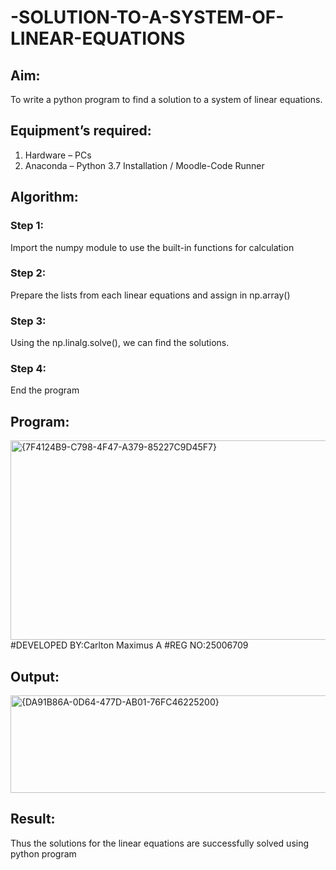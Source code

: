# -SOLUTION-TO-A-SYSTEM-OF-LINEAR-EQUATIONS
## Aim:
To write a python program to find a solution to a system of linear equations.
## Equipment’s required:
1. 	Hardware – PCs
2. 	Anaconda – Python 3.7 Installation / Moodle-Code Runner
## Algorithm:
### Step 1: 
Import the numpy module to use the built-in functions for calculation
### Step 2: 
Prepare the lists from each linear equations and assign in np.array()
### Step 3: 
Using the np.linalg.solve(), we can find the solutions.
### Step 4: 
End the program
## Program:
<img width="806" height="319" alt="{7F4124B9-C798-4F47-A379-85227C9D45F7}" src="https://github.com/user-attachments/assets/a3413c61-1b29-4510-ba14-13f252487b0a" />
#DEVELOPED BY:Carlton Maximus A
#REG NO:25006709


## Output:
<img width="599" height="156" alt="{DA91B86A-0D64-477D-AB01-76FC46225200}" src="https://github.com/user-attachments/assets/8d43760d-e683-4992-ab22-72f0ec73826b" />

## Result: 
Thus the solutions for the linear equations are successfully solved using python program

